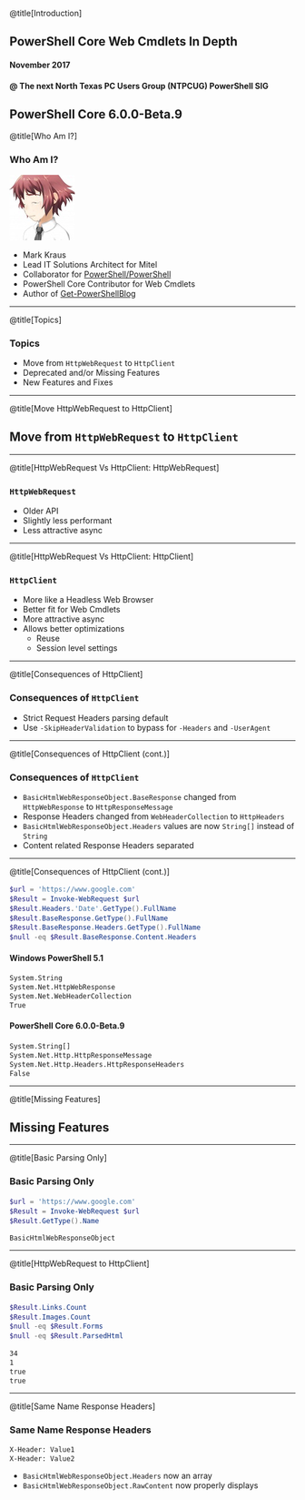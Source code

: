 @title[Introduction]
## PowerShell Core Web Cmdlets In Depth
#### November 2017 
#### @ The next North Texas PC Users Group (NTPCUG) PowerShell SIG
PowerShell Core 6.0.0-Beta.9
---

@title[Who Am I?]
### Who Am I?
![Rin Avatar](img/rin.jpg)
* Mark Kraus
* Lead IT Solutions Architect for Mitel
* Collaborator for [PowerShell/PowerShell](https://github.com/PowerShell/PowerShell)
* PowerShell Core Contributor for Web Cmdlets
* Author of [Get-PowerShellBlog](https://get-powershellblog.blogspot.com/)

---

@title[Topics]

### Topics

* Move from `HttpWebRequest` to `HttpClient`
* Deprecated and/or Missing Features
* New Features and Fixes

---

@title[Move HttpWebRequest to HttpClient]

## Move from `HttpWebRequest` to `HttpClient`

---
@title[HttpWebRequest Vs HttpClient: HttpWebRequest]

### `HttpWebRequest`

* Older API
* Slightly less performant
* Less attractive async

---
@title[HttpWebRequest Vs HttpClient: HttpClient]

### `HttpClient`

* More like a Headless Web Browser
* Better fit for Web Cmdlets
* More attractive async
* Allows better optimizations
  * Reuse
  * Session level settings
---

@title[Consequences of HttpClient]

### Consequences of `HttpClient`
* Strict Request Headers parsing default
* Use `-SkipHeaderValidation` to bypass for `-Headers` and `-UserAgent`

---
@title[Consequences of HttpClient (cont.)]

### Consequences of `HttpClient`
* `BasicHtmlWebResponseObject.BaseResponse` changed from `HttpWebResponse` to `HttpResponseMessage`
* Response Headers changed from `WebHeaderCollection` to `HttpHeaders`
* `BasicHtmlWebResponseObject.Headers` values are now `String[]` instead of `String`
* Content related Response Headers separated
---
@title[Consequences of HttpClient (cont.)]
```powershell
$url = 'https://www.google.com'
$Result = Invoke-WebRequest $url
$Result.Headers.'Date'.GetType().FullName
$Result.BaseResponse.GetType().FullName
$Result.BaseResponse.Headers.GetType().FullName
$null -eq $Result.BaseResponse.Content.Headers
```
#### Windows PowerShell 5.1
```none
System.String
System.Net.HttpWebResponse
System.Net.WebHeaderCollection
True
```
#### PowerShell Core 6.0.0-Beta.9
```none
System.String[]
System.Net.Http.HttpResponseMessage
System.Net.Http.Headers.HttpResponseHeaders
False
```
---



@title[Missing Features]
## Missing Features
---

@title[Basic Parsing Only]

### Basic Parsing Only
```powershell
$url = 'https://www.google.com'
$Result = Invoke-WebRequest $url
$Result.GetType().Name
```
```none
BasicHtmlWebResponseObject
```
---

@title[HttpWebRequest to HttpClient]

### Basic Parsing Only
```powershell
$Result.Links.Count
$Result.Images.Count
$null -eq $Result.Forms
$null -eq $Result.ParsedHtml
```
```none
34
1
true
true
```
---

@title[Same Name Response Headers]
### Same Name Response Headers
```none
X-Header: Value1
X-Header: Value2
```
* `BasicHtmlWebResponseObject.Headers` now an array
* `BasicHtmlWebResponseObject.RawContent` now properly displays

